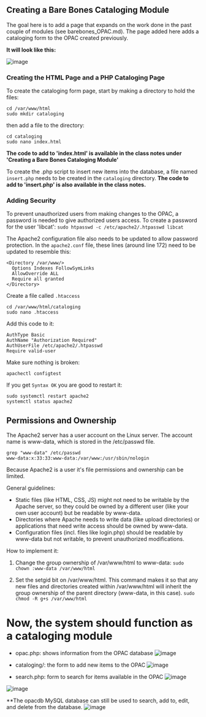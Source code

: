 ## Creating a Bare Bones Cataloging Module

The goal here is to add a page that expands on the work done in the past couple of modules (see barebones_OPAC.md). The page added here adds a cataloging form to the OPAC created previously. 

**It will look like this:** 

 ![image](https://github.com/caitepley/SYSLIB2024/assets/148588703/a89972dd-2c94-411a-9233-7f203618a1e8)

 ### Creating the HTML Page and a PHP Cataloging Page
 To create the cataloging form page, start by making a directory to hold the files:
 ```
cd /var/www/html
sudo mkdir cataloging
```
then add a file to the directory:
```
cd cataloging
sudo nano index.html
```
**The code to add to 'index.html' is available in the class notes under 'Creating a Bare Bones Cataloging Module'**

To create the .php script to insert new items into the database, a file named `insert.php` needs to be created in the `cataloging` directory. **The code to add to 'insert.php' is also available in the class notes.**

### Adding Security 
To prevent unauthorized users from making changes to the OPAC, a password is needed to give authorized users access.
To create a password for the user 'libcat':
```sudo htpasswd -c /etc/apache2/.htpasswd libcat```

The Apache2 configuration file also needs to be updated to allow password protection. In the `apache2.conf` file, these lines (around line 172) need to be updated to resemble this:
```
<Directory /var/www/>
  Options Indexes FollowSymLinks
  AllowOverride ALL
  Require all granted
</Directory>
```
Create a file called `.htaccess`
```
cd /var/www/html/cataloging
sudo nano .htaccess
```
Add this code to it:
```
AuthType Basic
AuthName "Authorization Required"
AuthUserFile /etc/apache2/.htpasswd
Require valid-user
```
Make sure nothing is broken:
```
apachectl configtest
```
If you get `Syntax OK` you are good to restart it:
```
sudo systemctl restart apache2
systemctl status apache2
```
## Permissions and Ownership
The Apache2 server has a user account on the Linux server. The account name is www-data, which is stored in the /etc/passwd file.
```
grep "www-data" /etc/passwd
www-data:x:33:33:www-data:/var/www:/usr/sbin/nologin
```
Because Apache2 is a user it's file permissions and ownership can be limited.

General guidelines:
- Static files (like HTML, CSS, JS) might not need to be writable by the Apache server, so they could be owned by a different user (like your own user account) but be readable by www-data.
- Directories where Apache needs to write data (like upload directories) or applications that need write access should be owned by www-data.
- Configuration files (incl. files like login.php) should be readable by www-data but not writable, to prevent unauthorized modifications.

How to implement it:
1. Change the group ownership of /var/www/html to www-data:
 ```sudo chown :www-data /var/www/html```

2. Set the setgid bit on /var/www/html. This command makes it so that any new files and directories created within /var/www/html will inherit the group ownership of the parent directory (www-data, in this case). 
 ```sudo chmod -R g+s /var/www/html```

# Now, the system should function as a cataloging module
- opac.php: shows information from the OPAC database
![image](https://github.com/caitepley/SYSLIB2024/assets/148588703/f59ae187-652e-4bab-b343-f4af1a6daa67)

- cataloging/: the form to add new items to the OPAC
![image](https://github.com/caitepley/SYSLIB2024/assets/148588703/79b9bb43-eaf7-4c9a-8167-2e6691cf85bb)

- search.php: form to search for items available in the OPAC
![image](https://github.com/caitepley/SYSLIB2024/assets/148588703/6c74bca6-12dd-4675-afed-8861e5b28042)

![image](https://github.com/caitepley/SYSLIB2024/assets/148588703/0ea0a020-a443-40c8-a7e2-accf8a52e35d)

**The opacdb MySQL database can still be used to search, add to, edit, and delete from the database. 
![image](https://github.com/caitepley/SYSLIB2024/assets/148588703/3aedd2c3-1c56-400d-9d8c-e3674b1ca29b)

